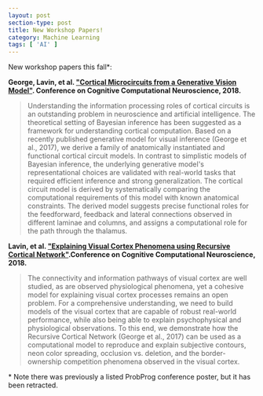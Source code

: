 ```yaml
---
layout: post
section-type: post
title: New Workshop Papers!
category: Machine Learning
tags: [ 'AI' ]
---
```


New workshop papers this fall\*:

**George, Lavin, et al. ["Cortical Microcircuits from a Generative Vision Model"](https://www.biorxiv.org/content/early/2018/08/05/379313). Conference on Cognitive Computational Neuroscience, 2018.**

> Understanding the information processing roles of cortical circuits is an outstanding problem in neuroscience and artificial intelligence. The theoretical setting of Bayesian inference has been suggested as a framework for understanding cortical computation. Based on a recently published generative model for visual inference (George et al., 2017), we derive a family of anatomically instantiated and functional cortical circuit models. In contrast to simplistic models of Bayesian inference, the underlying generative model's representational choices are validated with real-world tasks that required efficient inference and strong generalization. The cortical circuit model is derived by systematically comparing the computational requirements of this model with known anatomical constraints. The derived model suggests precise functional roles for the feedforward, feedback and lateral connections observed in different laminae and columns, and assigns a computational role for the path through the thalamus.

**Lavin, et al. ["Explaining Visual Cortex Phenomena using Recursive Cortical Network"](https://www.biorxiv.org/content/early/2018/07/30/380048).Conference on Cognitive Computational Neuroscience, 2018.**

> The connectivity and information pathways of visual cortex are well studied, as are observed physiological phenomena, yet a cohesive model for explaining visual cortex processes remains an open problem. For a comprehensive understanding, we need to build models of the visual cortex that are capable of robust real-world performance, while also being able to explain psychophysical and physiological observations. To this end, we demonstrate how the Recursive Cortical Network (George et al., 2017) can be used as a computational model to reproduce and explain subjective contours, neon color spreading, occlusion vs. deletion, and the border-ownership competition phenomena observed in the visual cortex.


\* Note there was previously a listed ProbProg conference poster, but it has been retracted.
